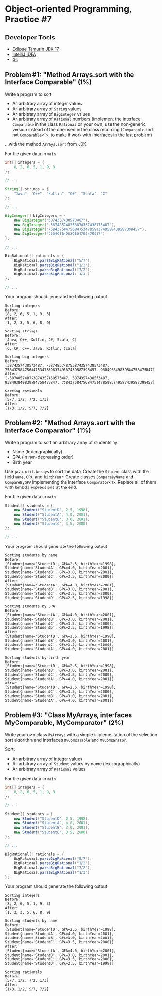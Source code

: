 Object-oriented Programming, Practice #7
========================================

## Developer Tools

* [Eclipse Temurin JDK 17](https://adoptium.net)
* [IntelliJ IDEA](https://www.jetbrains.com/idea/download)
* [Git](https://git-scm.com)

## Problem #1: "Method Arrays.sort with the Interface Comparable<T>" (1%)

Write a program to sort

* An arbitrary array of integer values
* An arbitrary array of `String` values
* An arbitrary array of `BigInteger` values
* An arbitrary array of `Rational` numbers (implement the interface `Comparable`
in the class `Rational` on your own, use the non-generic version instead of the
one used in the class recording (`Comparable` and not `Comparable<T>`) to make
it work with interfaces in the last problem)

...with the method `Arrays.sort` from JDK.

For the given data in `main`

```java
int[] integers = {
    8, 2, 6, 5, 1, 9, 3
};

// ...

String[] strings = {
    "Java", "C++", "Kotlin", "C#", "Scala", "C"
};

// ...

BigInteger[] bigIntegers = {
    new BigInteger("3874357438573487"),
    new BigInteger("-587485748753874357438573487"),
    new BigInteger("758437584756847534785983749587439587398457"),
    new BigInteger("938493849839584758475847")
};

// ...

BigRational[] rationals = {
    BigRational.parseBigRational("5/7"),
    BigRational.parseBigRational("1/2"),
    BigRational.parseBigRational("7/2"),
    BigRational.parseBigRational("1/3")
};

// ...
```

Your program should generate the following output

```
Sorting integers
Before:
[8, 2, 6, 5, 1, 9, 3]
After:
[1, 2, 3, 5, 6, 8, 9]

Sorting strings
Before:
[Java, C++, Kotlin, C#, Scala, C]
After:
[C, C#, C++, Java, Kotlin, Scala]

Sorting big integers
Before:
[3874357438573487, -587485748753874357438573487, 758437584756847534785983749587439587398457, 938493849839584758475847]
After:
[-587485748753874357438573487, 3874357438573487, 938493849839584758475847, 758437584756847534785983749587439587398457]

Sorting rationals
Before:
[5/7, 1/2, 7/2, 1/3]
After:
[1/3, 1/2, 5/7, 7/2]
```

## Problem #2: "Method Arrays.sort with the Interface Comparator<T>" (1%)

Write a program to sort an arbitrary array of students by

* Name (lexicographically)
* GPA (in non-decreasing order)
* Birth year

Use `java.util.Arrays` to sort the data. Create the `Student` class with the
field `name`, `GPA`, and `birthYear`. Create classes `CompareByName` and `CompareByGPA`
implementing the interface `Comparator<T>`. Replace all of them with lambda expressions
at the end.

For the given data in `main`

```java
Student[] students = {
    new Student("StudentD", 2.5, 1998),
    new Student("StudentA", 4.0, 2001),
    new Student("StudentB", 3.0, 2001),
    new Student("StudentC", 3.5, 2000)
};

// ...
```

Your program should generate the following output

```
Sorting students by name
Before:
[Student{name='StudentD', GPA=2.5, birthYear=1998}, Student{name='StudentA', GPA=4.0, birthYear=2001}, Student{name='StudentB', GPA=3.0, birthYear=2001}, Student{name='StudentC', GPA=3.5, birthYear=2000}]
After:
[Student{name='StudentA', GPA=4.0, birthYear=2001}, Student{name='StudentB', GPA=3.0, birthYear=2001}, Student{name='StudentC', GPA=3.5, birthYear=2000}, Student{name='StudentD', GPA=2.5, birthYear=1998}]

Sorting students by GPA
Before:
[Student{name='StudentA', GPA=4.0, birthYear=2001}, Student{name='StudentB', GPA=3.0, birthYear=2001}, Student{name='StudentC', GPA=3.5, birthYear=2000}, Student{name='StudentD', GPA=2.5, birthYear=1998}]
After:
[Student{name='StudentD', GPA=2.5, birthYear=1998}, Student{name='StudentB', GPA=3.0, birthYear=2001}, Student{name='StudentC', GPA=3.5, birthYear=2000}, Student{name='StudentA', GPA=4.0, birthYear=2001}]

Sorting students by birth year
Before:
[Student{name='StudentD', GPA=2.5, birthYear=1998}, Student{name='StudentB', GPA=3.0, birthYear=2001}, Student{name='StudentC', GPA=3.5, birthYear=2000}, Student{name='StudentA', GPA=4.0, birthYear=2001}]
After:
[Student{name='StudentD', GPA=2.5, birthYear=1998}, Student{name='StudentC', GPA=3.5, birthYear=2000}, Student{name='StudentB', GPA=3.0, birthYear=2001}, Student{name='StudentA', GPA=4.0, birthYear=2001}]
```

## Problem #3: "Class MyArrays, interfaces MyComparable, MyComparator" (2%)

Write your own class `MyArrays` with a simple implementation of the selection sort
algorithm and interfaces `MyComparable` and `MyComparator`.

Sort:

* An arbitrary array of integer values
* An arbitrary array of `Student` values by name (lexicographically)
* An arbitrary array of `Rational` values

For the given data in `main`

```java
int[] integers = {
    8, 2, 6, 5, 1, 9, 3
};

// ...

Student[] students = {
    new Student("StudentD", 2.5, 1998),
    new Student("StudentA", 4.0, 2001),
    new Student("StudentB", 3.0, 2001),
    new Student("StudentC", 3.5, 2000)
};

// ...

BigRational[] rationals = {
    BigRational.parseBigRational("5/7"),
    BigRational.parseBigRational("1/2"),
    BigRational.parseBigRational("7/2"),
    BigRational.parseBigRational("1/3")
};
```

Your program should generate the following output

```
Sorting integers
Before:
[8, 2, 6, 5, 1, 9, 3]
After:
[1, 2, 3, 5, 6, 8, 9]

Sorting students by name
Before:
[Student{name='StudentD', GPA=2.5, birthYear=1998}, Student{name='StudentA', GPA=4.0, birthYear=2001}, Student{name='StudentB', GPA=3.0, birthYear=2001}, Student{name='StudentC', GPA=3.5, birthYear=2000}]
After:
[Student{name='StudentA', GPA=4.0, birthYear=2001}, Student{name='StudentB', GPA=3.0, birthYear=2001}, Student{name='StudentC', GPA=3.5, birthYear=2000}, Student{name='StudentD', GPA=2.5, birthYear=1998}]

Sorting rationals
Before:
[5/7, 1/2, 7/2, 1/3]
After:
[1/3, 1/2, 5/7, 7/2]
```

